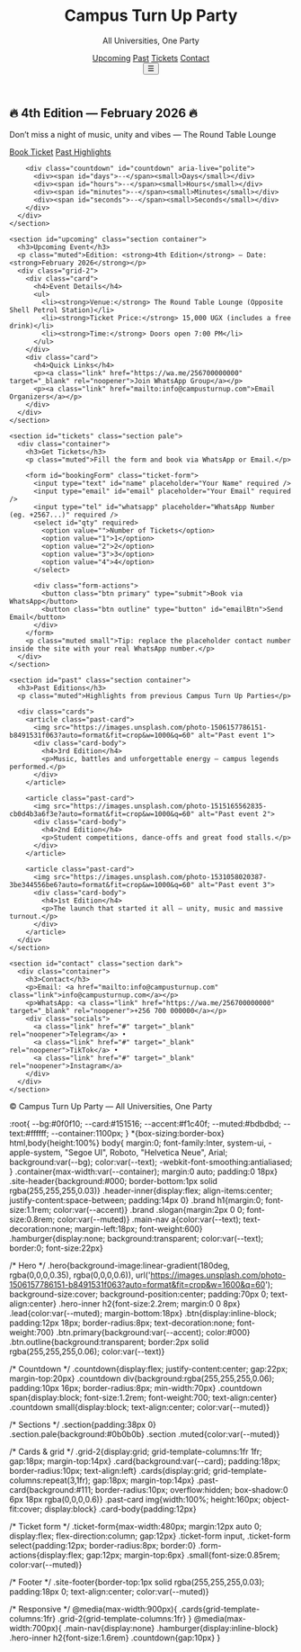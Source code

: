 <!DOCTYPE html>
<html lang="en">
<head>
  <meta charset="utf-8" />
  <meta name="viewport" content="width=device-width,initial-scale=1" />
  <title>Campus Turn Up Party — 4th Edition</title>
  <link rel="stylesheet" href="style.css" />
</head>
<body>
  <header class="site-header">
    <div class="container header-inner">
      <div class="brand">
        <h1>Campus Turn Up Party</h1>
        <p class="slogan">All Universities, One Party</p>
      </div>
      <nav class="main-nav" id="mainNav">
        <a href="#upcoming">Upcoming</a>
        <a href="#past">Past</a>
        <a href="#tickets">Tickets</a>
        <a href="#contact">Contact</a>
      </nav>
      <button class="hamburger" id="hamburger" aria-label="menu">☰</button>
    </div>
  </header>

  <main>
    <section class="hero">
      <div class="hero-inner container">
        <h2>🔥 4th Edition — February 2026 🔥</h2>
        <p class="lead">Don’t miss a night of music, unity and vibes — The Round Table Lounge</p>
        <div class="cta-row">
          <a class="btn primary" href="#tickets">Book Ticket</a>
          <a class="btn outline" href="#past">Past Highlights</a>
        </div>

        <div class="countdown" id="countdown" aria-live="polite">
          <div><span id="days">--</span><small>Days</small></div>
          <div><span id="hours">--</span><small>Hours</small></div>
          <div><span id="minutes">--</span><small>Minutes</small></div>
          <div><span id="seconds">--</span><small>Seconds</small></div>
        </div>
      </div>
    </section>

    <section id="upcoming" class="section container">
      <h3>Upcoming Event</h3>
      <p class="muted">Edition: <strong>4th Edition</strong> — Date: <strong>February 2026</strong></p>
      <div class="grid-2">
        <div class="card">
          <h4>Event Details</h4>
          <ul>
            <li><strong>Venue:</strong> The Round Table Lounge (Opposite Shell Petrol Station)</li>
            <li><strong>Ticket Price:</strong> 15,000 UGX (includes a free drink)</li>
            <li><strong>Time:</strong> Doors open 7:00 PM</li>
          </ul>
        </div>
        <div class="card">
          <h4>Quick Links</h4>
          <p><a class="link" href="https://wa.me/256700000000" target="_blank" rel="noopener">Join WhatsApp Group</a></p>
          <p><a class="link" href="mailto:info@campusturnup.com">Email Organizers</a></p>
        </div>
      </div>
    </section>

    <section id="tickets" class="section pale">
      <div class="container">
        <h3>Get Tickets</h3>
        <p class="muted">Fill the form and book via WhatsApp or Email.</p>

        <form id="bookingForm" class="ticket-form">
          <input type="text" id="name" placeholder="Your Name" required />
          <input type="email" id="email" placeholder="Your Email" required />
          <input type="tel" id="whatsapp" placeholder="WhatsApp Number (eg. +2567...)" required />
          <select id="qty" required>
            <option value="">Number of Tickets</option>
            <option value="1">1</option>
            <option value="2">2</option>
            <option value="3">3</option>
            <option value="4">4</option>
          </select>

          <div class="form-actions">
            <button class="btn primary" type="submit">Book via WhatsApp</button>
            <button class="btn outline" type="button" id="emailBtn">Send Email</button>
          </div>
        </form>
        <p class="muted small">Tip: replace the placeholder contact number inside the site with your real WhatsApp number.</p>
      </div>
    </section>

    <section id="past" class="section container">
      <h3>Past Editions</h3>
      <p class="muted">Highlights from previous Campus Turn Up Parties</p>

      <div class="cards">
        <article class="past-card">
          <img src="https://images.unsplash.com/photo-1506157786151-b8491531f063?auto=format&fit=crop&w=1000&q=60" alt="Past event 1">
          <div class="card-body">
            <h4>3rd Edition</h4>
            <p>Music, battles and unforgettable energy — campus legends performed.</p>
          </div>
        </article>

        <article class="past-card">
          <img src="https://images.unsplash.com/photo-1515165562835-cb0d4b3a6f3e?auto=format&fit=crop&w=1000&q=60" alt="Past event 2">
          <div class="card-body">
            <h4>2nd Edition</h4>
            <p>Student competitions, dance-offs and great food stalls.</p>
          </div>
        </article>

        <article class="past-card">
          <img src="https://images.unsplash.com/photo-1531058020387-3be344556be6?auto=format&fit=crop&w=1000&q=60" alt="Past event 3">
          <div class="card-body">
            <h4>1st Edition</h4>
            <p>The launch that started it all — unity, music and massive turnout.</p>
          </div>
        </article>
      </div>
    </section>

    <section id="contact" class="section dark">
      <div class="container">
        <h3>Contact</h3>
        <p>Email: <a href="mailto:info@campusturnup.com" class="link">info@campusturnup.com</a></p>
        <p>WhatsApp: <a class="link" href="https://wa.me/256700000000" target="_blank" rel="noopener">+256 700 000000</a></p>
        <div class="socials">
          <a class="link" href="#" target="_blank" rel="noopener">Telegram</a> •
          <a class="link" href="#" target="_blank" rel="noopener">TikTok</a> •
          <a class="link" href="#" target="_blank" rel="noopener">Instagram</a>
        </div>
      </div>
    </section>
  </main>

  <footer class="site-footer">
    <div class="container">
      <p>© <span id="year"></span> Campus Turn Up Party — All Universities, One Party</p>
    </div>
  </footer>

  <script src="script.js"></script>
</body>
</html>
:root{
  --bg:#0f0f10; --card:#151516; --accent:#f1c40f; --muted:#bdbdbd; --text:#ffffff;
  --container:1100px;
}
*{box-sizing:border-box}
html,body{height:100%}
body{
  margin:0; font-family:Inter, system-ui, -apple-system, "Segoe UI", Roboto, "Helvetica Neue", Arial;
  background:var(--bg); color:var(--text); -webkit-font-smoothing:antialiased;
}
.container{max-width:var(--container); margin:0 auto; padding:0 18px}
.site-header{background:#000; border-bottom:1px solid rgba(255,255,255,0.03)}
.header-inner{display:flex; align-items:center; justify-content:space-between; padding:14px 0}
.brand h1{margin:0; font-size:1.1rem; color:var(--accent)}
.brand .slogan{margin:2px 0 0; font-size:0.8rem; color:var(--muted)}
.main-nav a{color:var(--text); text-decoration:none; margin-left:18px; font-weight:600}
.hamburger{display:none; background:transparent; color:var(--text); border:0; font-size:22px}

/* Hero */
.hero{background-image:linear-gradient(180deg, rgba(0,0,0,0.35), rgba(0,0,0,0.6)), url('https://images.unsplash.com/photo-1506157786151-b8491531f063?auto=format&fit=crop&w=1600&q=60'); background-size:cover; background-position:center; padding:70px 0; text-align:center}
.hero-inner h2{font-size:2.2rem; margin:0 0 8px}
.lead{color:var(--muted); margin-bottom:18px}
.btn{display:inline-block; padding:12px 18px; border-radius:8px; text-decoration:none; font-weight:700}
.btn.primary{background:var(--accent); color:#000}
.btn.outline{background:transparent; border:2px solid rgba(255,255,255,0.06); color:var(--text)}

/* Countdown */
.countdown{display:flex; justify-content:center; gap:22px; margin-top:20px}
.countdown div{background:rgba(255,255,255,0.06); padding:10px 16px; border-radius:8px; min-width:70px}
.countdown span{display:block; font-size:1.2rem; font-weight:700; text-align:center}
.countdown small{display:block; text-align:center; color:var(--muted)}

/* Sections */
.section{padding:38px 0}
.section.pale{background:#0b0b0b}
.section .muted{color:var(--muted)}

/* Cards & grid */
.grid-2{display:grid; grid-template-columns:1fr 1fr; gap:18px; margin-top:14px}
.card{background:var(--card); padding:18px; border-radius:10px; text-align:left}
.cards{display:grid; grid-template-columns:repeat(3,1fr); gap:18px; margin-top:14px}
.past-card{background:#111; border-radius:10px; overflow:hidden; box-shadow:0 6px 18px rgba(0,0,0,0.6)}
.past-card img{width:100%; height:160px; object-fit:cover; display:block}
.card-body{padding:12px}

/* Ticket form */
.ticket-form{max-width:480px; margin:12px auto 0; display:flex; flex-direction:column; gap:12px}
.ticket-form input, .ticket-form select{padding:12px; border-radius:8px; border:0}
.form-actions{display:flex; gap:12px; margin-top:6px}
.small{font-size:0.85rem; color:var(--muted)}

/* Footer */
.site-footer{border-top:1px solid rgba(255,255,255,0.03); padding:18px 0; text-align:center; color:var(--muted)}

/* Responsive */
@media(max-width:900px){
  .cards{grid-template-columns:1fr}
  .grid-2{grid-template-columns:1fr}
}
@media(max-width:700px){
  .main-nav{display:none}
  .hamburger{display:inline-block}
  .hero-inner h2{font-size:1.6rem}
  .countdown{gap:10px}
}

